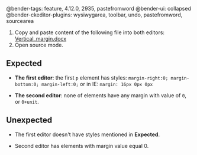 @bender-tags: feature, 4.12.0, 2935, pastefromword
@bender-ui: collapsed
@bender-ckeditor-plugins: wysiwygarea, toolbar, undo, pastefromword, sourcearea

1. Copy and paste content of the following file into both editors:
[Vertical_margin.docx](../generated/_fixtures/Vertical_margin/Vertical_margin.docx)
1. Open source mode.

## Expected

- **The first editor**: the first `p` element has styles:
```margin-right:0; margin-bottom:0; margin-left:0;```
or in IE: ```margin: 16px 0px 0px```

- **The second editor**: none of elements have any margin with value of `0`, or `0+unit`.

## Unexpected

- The first editor doesn't have styles mentioned in **Expected**.

- Second editor has elements with margin value equal 0.
